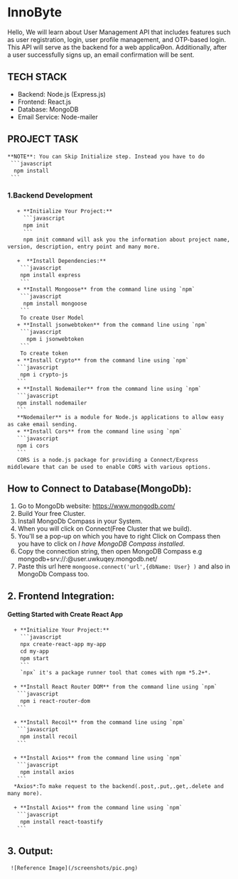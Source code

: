 # InnoByte

Hello, We will learn about User Management API that includes features such as user
registration, login, user profile management, and OTP-based login. This API will serve as the backend
for a web applicaƟon. Additionally, after a user successfully signs up, an email confirmation will be
sent.

## TECH STACK

+ Backend: Node.js (Express.js)
+ Frontend: React.js
+ Database: MongoDB 
+ Email Service: Node-mailer 

## PROJECT TASK
    **NOTE**: You can Skip Initialize step. Instead you have to do 
     ```javascript
      npm install
     ```
      
### 1.Backend Development 
       + **Initialize Your Project:**
         ```javascript
         npm init
         ```
         npm init command will ask you the information about project name, version, description, entry point and many more.   

       +  **Install Dependencies:**
        ```javascript
        npm install express
        ```
       + **Install Mongoose** from the command line using `npm`
        ```javascript
         npm install mongoose
        ```
        To create User Model
       + **Install jsonwebtoken** from the command line using `npm`
        ```javascript
          npm i jsonwebtoken
        ```
        To create token
       + **Install Crypto** from the command line using `npm`
       ```javascript
        npm i crypto-js
       ```
       + **Install Nodemailer** from the command line using `npm`
       ```javascript
       npm install nodemailer
       ```
       **Nodemailer** is a module for Node.js applications to allow easy as cake email sending.
       + **Install Cors** from the command line using `npm`
       ```javascript
       npm i cors
       ```
       CORS is a node.js package for providing a Connect/Express middleware that can be used to enable CORS with various options.
       

## How to Connect to Database(MongoDb): 
   1. Go to MongoDb website: <https://www.mongodb.com/>
   2. Build Your free Cluster.
   3. Install MongoDb Compass in your System.
   4. When you will click on Connect(Free Cluster that we build).
   5. You'll se a pop-up on which you have to right Click on Compass then you have to click on *I have MongoDB Compass installed*.
   6. Copy the connection string, then open MongoDB Compass
      e.g mongodb+srv://<username>:<password>@user.uwkuqey.mongodb.net/
   7. Paste this url here `mongoose.connect('url',{dbName: User} )` and also in MongoDb Compass too.

## 2. Frontend Integration:
   #### Getting Started with Create React App
      + **Initialize Your Project:**
        ```javascript
        npx create-react-app my-app
        cd my-app
        npm start
        ```
        `npx` it's a package runner tool that comes with npm *5.2+*. 
        
      + **Install React Router DOM** from the command line using `npm`
       ```javascript
        npm i react-router-dom
       ```

      + **Install Recoil** from the command line using `npm`
       ```javascript
        npm install recoil
       ```

      + **Install Axios** from the command line using `npm`
       ```javascript
        npm install axios
       ```
      *Axios*:To make request to the backend(.post,.put,.get,.delete and many more).

      + **Install Axios** from the command line using `npm`
       ```javascript
        npm install react-toastify
       ```

## 3. Output:
     ![Reference Image](/screenshots/pic.png)
     
      




        
       

          
